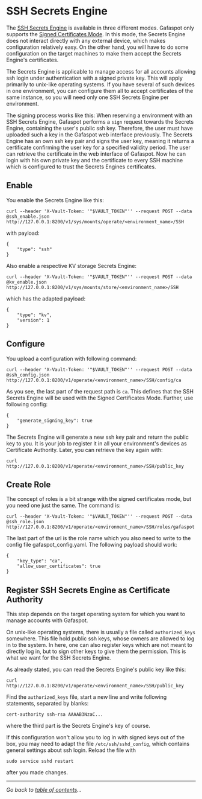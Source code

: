 # SSH Secrets Engine
The [SSH Secrets Engine](https://www.vaultproject.io/docs/secrets/ssh/index.html) is available in three different modes. Gafaspot only supports the [Signed Certificates Mode](https://www.vaultproject.io/docs/secrets/ssh/signed-ssh-certificates.html). In this mode, the Secrets Engine does not interact directly with any external device, which makes configuration relatively easy. On the other hand, you will have to do some configuration on the target machines to make them accept the Secrets Engine's certificates. 

The Secrets Engine is applicable to manage access for all accounts allowing ssh login under authentication with a signed private key. This will apply primarily to unix-like operating systems. If you have several of such devices in one environment, you can configure them all to accept certificates of the same instance, so you will need only one SSH Secrets Engine per environment.

The signing process works like this: When reserving a environment with an SSH Secrets Engine, Gafaspot performs a `sign` request towards the Secrets Engine, containing the user's public ssh key. Therefore, the user must have uploaded such a key in the Gafaspot web interface previously. The Secrets Engine has an own ssh key pair and signs the user key, meaning it returns a certificate confirming the user key for a specified validity period. The user can retrieve the certificate in the web interface of Gafaspot. Now he can login with his own private key and the certificate to every SSH machine which is configured to trust the Secrets Engines certificates.

## Enable
You enable the Secrets Engine like this:

    curl --header 'X-Vault-Token: '"$VAULT_TOKEN"'' --request POST --data @ssh_enable.json http://127.0.0.1:8200/v1/sys/mounts/operate/<environment_name>/SSH

with payload:

    {
        "type": "ssh"
    }

Also enable a respective KV storage Secrets Engine:

    curl --header 'X-Vault-Token: '"$VAULT_TOKEN"'' --request POST --data @kv_enable.json http://127.0.0.1:8200/v1/sys/mounts/store/<environment_name>/SSH

which has the adapted payload:

    {
        "type": "kv",
        "version": 1
    }


## Configure
You upload a configuration with following command:
    
    curl --header 'X-Vault-Token: '"$VAULT_TOKEN"'' --request POST --data @ssh_config.json http://127.0.0.1:8200/v1/operate/<environment_name>/SSH/config/ca

As you see, the last part of the request path is `ca`. This defines that the SSH Secrets Engine will be used with the Signed Certificates Mode. Further, use following config:

    {
        "generate_signing_key": true
    }

The Secrets Engine will generate a new ssh key pair and return the public key to you. It is your job to register it in all your environment's devices as Certificate Authority. Later, you can retrieve the key again with:

    curl http://127.0.0.1:8200/v1/operate/<environment_name>/SSH/public_key

## Create Role
The concept of roles is a bit strange with the signed certificates mode, but you need one just the same. The command is:

    curl --header 'X-Vault-Token: '"$VAULT_TOKEN"'' --request POST --data @ssh_role.json http://127.0.0.1:8200/v1/operate/<environment_name>/SSH/roles/gafaspot

The last part of the url is the role name which you also need to write to the config file gafaspot_config.yaml.
The following payload should work:

    {
        "key_type": "ca",
        "allow_user_certificates": true
    }

## Register SSH Secrets Engine as Certificate Authority
This step depends on the target operating system for which you want to manage accounts with Gafaspot.

On unix-like operating systems, there is usually a file called `authorized_keys` somewhere. This file hold public ssh keys, whose owners are allowed to log in to the system. In here, one can also register keys which are not meant to directly log in, but to sign other keys to give them the permission. This is what we want for the SSH Secrets Engine.

As already stated, you can read the Secrets Engine's public key like this:

    curl http://127.0.0.1:8200/v1/operate/<environment_name>/SSH/public_key

Find the `authorized_keys` file, start a new line and write following statements, separated by blanks:

    cert-authority ssh-rsa AAAAB3NzaC...

where the third part is the Secrets Engine's key of course.

If this configuration won't allow you to log in with signed keys out of the box, you may need to adapt the file `/etc/ssh/sshd_config`, which contains general settings about ssh login. Reload the file with

    sudo service sshd restart

after you made changes.


---
*Go back to [table of contents](README.md)...*
